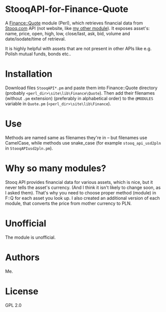 # StooqAPI-for-Finance-Quote
A [Finance::Quote](https://github.com/finance-quote/finance-quote) module (Perl), which retrieves financial data from [Stooq.com](https://stooq.com) API (not website, like [my other module](https://github.com/Kaligula0/Stooq-for-Finance-Quote)). It exposes asset's: name, price, open, high, low, close/last, ask, bid, volume and date/isodate/time of retrieval.

It is highly helpful with assets that are not present in other APIs like e.g. Polish mutual funds, bonds etc..

# Installation
Download files `StooqAPI*.pm` and paste them into Finance::Quote directory (probably `<perl_dir>\site\lib\Finance\Quote`). Then add their filenames (without `.pm` extension) (preferably in alphabetical order) to the `@MODULES` variable in `Quote.pm` (`<perl_dir>\site\lib\Finance`).

# Use
Methods are named same as filenames they're in – but filenames use CamelCase, while methods use snake_case (for example `stooq_api_usd2pln` in `StooqAPIusd2pln.pm`).

# Why so many modules?
Stooq API provides financial data for various assets, which is nice, but it never tells the asset's currency. (And I think it isn't likely to change soon, as I asked them). That's why you need to choose proper method (module) in F::Q for each asset you look up. I also created an additional version of each module, that converts the price from mother currency to PLN.

# Unofficial
The module is unofficial.

# Authors
Me.

# License
GPL 2.0
